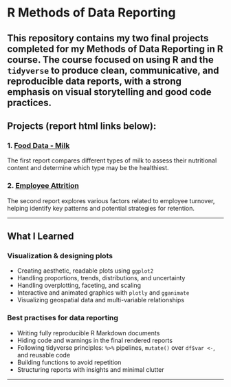 # R Methods of Data Reporting

This repository contains my two final projects completed for my Methods of Data Reporting in R course. The course focused on using R and the `tidyverse` to produce clean, communicative, and reproducible data reports, with a strong emphasis on visual storytelling and good code practices.
---
## Projects (report html links below):

### 1. [Food Data - Milk](https://marialeszczynska.github.io/R-methods-of-data-reporting/food_presentation.html)  
The first report compares different types of milk to assess their nutritional content and determine which type may be the healthiest.

### 2. [Employee Attrition](https://marialeszczynska.github.io/R-methods-of-data-reporting/employeees_presentation.html)
The second report explores various factors related to employee turnover, helping identify key patterns and potential strategies for retention.

---
## What I Learned

###  Visualization & designing plots
- Creating aesthetic, readable plots using `ggplot2`
- Handling proportions, trends, distributions, and uncertainty
- Handling overplotting, faceting, and scaling
- Interactive and animated graphics with `plotly` and `gganimate`
- Visualizing geospatial data and multi-variable relationships

###  Best practises for data reporting
- Writing fully reproducible R Markdown documents
- Hiding code and warnings in the final rendered reports
- Following tidyverse principles: `%>%` pipelines, `mutate()` over `df$var <-`, and reusable code
- Building functions to avoid repetition
- Structuring reports with insights and minimal clutter

---


